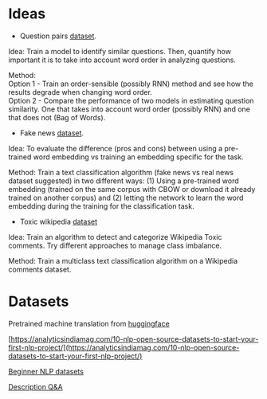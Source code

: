 # Ideas

- Question pairs [dataset](https://www.kaggle.com/c/quora-question-pairs/data).

Idea:  Train a model to identify similar questions. Then, quantify how important it is to take into account word order in analyzing questions. 
 
Method:  
Option 1 - Train an order-sensible (possibly RNN) method and see how the results degrade when changing word order.  
Option 2 - Compare the performance of two models in estimating question similarity. One that takes into account word order (possibly RNN) and one that does not (Bag of Words).

- Fake news [dataset](https://www.kaggle.com/clmentbisaillon/fake-and-real-news-dataset).

Idea: To evaluate the difference (pros and cons) between using a pre-trained word embedding vs training an embedding specific for the task.  

Method: Train a text classification algorithm (fake news vs real news dataset suggested) in two different ways: (1) Using a pre-trained word embedding (trained on the same corpus with CBOW or download it already trained on another corpus) and (2) letting the network to learn the word embedding during the training for the classification task.

- Toxic wikipedia [dataset](https://www.kaggle.com/c/jigsaw-toxic-comment-classification-challenge/data)

Idea: Train an algorithm to detect and categorize Wikipedia Toxic comments. Try different approaches to manage class imbalance.  

Method: Train a multiclass text classification algorithm on a Wikipedia comments dataset.

# Datasets

Pretrained machine translation from [huggingface]( https://huggingface.co/datasets?filter=task_ids:machine-translation)

[https://analyticsindiamag.com/10-nlp-open-source-datasets-to-start-your-first-nlp-project/](https://analyticsindiamag.com/10-nlp-open-source-datasets-to-start-your-first-nlp-project/)

[Beginner NLP datasets](https://analyticsindiamag.com/10-nlp-open-source-datasets-to-start-your-first-nlp-project/)

[Description Q&A](https://research.fb.com/downloads/babi/)


